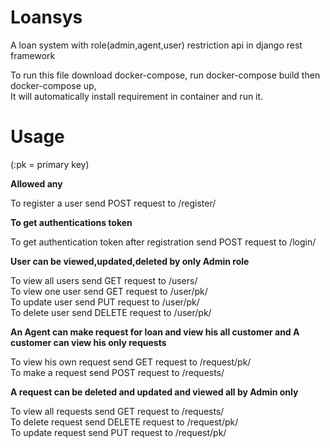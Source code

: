 # Loansys

A loan system with role(admin,agent,user) restriction api in django rest framework

To run this file download docker-compose,
run docker-compose build then docker-compose up,                                                                       
It will automatically install requirement in container and run it.                                                                                  

# Usage

(:pk = primary key)

****Allowed any****

To register a user send POST request to /register/

****To get authentications token****

To get authentication token after registration send POST request to /login/                                                                    

****User can be viewed,updated,deleted by only Admin role****

To view all users send GET request to /users/                                                                   
To view one user send GET request to /user/pk/                                                
To update user send PUT request to /user/pk/                                         
To delete user send DELETE request to /user/pk/                                                               
  
****An Agent can make request for loan and view his all customer and A customer can view his only requests****

To view his own request send GET request to /request/pk/                                                                            
To make a request send POST request to /requests/                                                                                    
  
****A request can be deleted and updated and viewed all by Admin only****
 
To view all requests send GET request to /requests/                                                                                    
To delete request send DELETE request to /request/pk/                                                                              
To update request send PUT request to /request/pk/                                                                           
